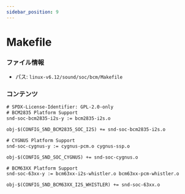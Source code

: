 ```yaml
---
sidebar_position: 9
---
```

# Makefile

### ファイル情報

- パス: `linux-v6.12/sound/soc/bcm/Makefile`

### コンテンツ

```txt
# SPDX-License-Identifier: GPL-2.0-only
# BCM2835 Platform Support
snd-soc-bcm2835-i2s-y := bcm2835-i2s.o

obj-$(CONFIG_SND_BCM2835_SOC_I2S) += snd-soc-bcm2835-i2s.o

# CYGNUS Platform Support
snd-soc-cygnus-y := cygnus-pcm.o cygnus-ssp.o

obj-$(CONFIG_SND_SOC_CYGNUS) += snd-soc-cygnus.o

# BCM63XX Platform Support
snd-soc-63xx-y := bcm63xx-i2s-whistler.o bcm63xx-pcm-whistler.o

obj-$(CONFIG_SND_BCM63XX_I2S_WHISTLER) += snd-soc-63xx.o
```
